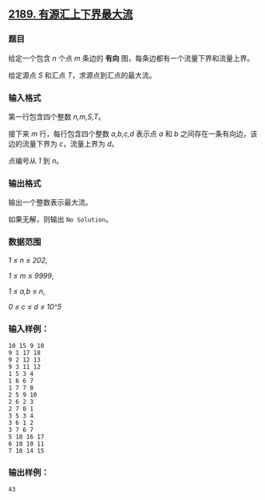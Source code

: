 ## [2189. 有源汇上下界最大流](https://www.acwing.com/problem/content/2191/)

### 题目

给定一个包含 *n* 个点 *m* 条边的 **有向** 图，每条边都有一个流量下界和流量上界。

给定源点 *S* 和汇点 *T*，求源点到汇点的最大流。

### 输入格式

第一行包含四个整数 *n,m,S,T*。

接下来 *m* 行，每行包含四个整数 *a,b,c,d* 表示点 *a* 和 *b* 之间存在一条有向边，该边的流量下界为 *c*，流量上界为 *d*。

点编号从 *1* 到 *n*。

### 输出格式

输出一个整数表示最大流。

如果无解，则输出 `No Solution`。

### 数据范围

*1 ≤ n ≤ 202*,

*1 ≤ m ≤ 9999*,

*1 ≤ a,b ≤ n*,

*0 ≤ c ≤ d ≤ 10^5*

### 输入样例：

```
10 15 9 10
9 1 17 18
9 2 12 13
9 3 11 12
1 5 3 4
1 6 6 7
1 7 7 8
2 5 9 10
2 6 2 3
2 7 0 1
3 5 3 4
3 6 1 2
3 7 6 7
5 10 16 17
6 10 10 11
7 10 14 15
```

### 输出样例：

```
43
```
